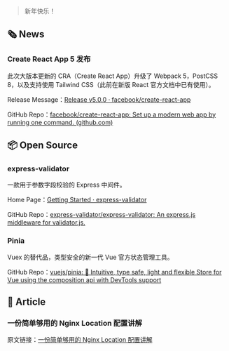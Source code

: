> 新年快乐！

## 🗞 News

### **Create React App 5 发布**

此次大版本更新的 CRA（Create React App）升级了 Webpack 5，PostCSS 8，以及支持使用 Tailwind CSS（此前在新版 React 官方文档中已有使用）。

Release Message：[Release v5.0.0 · facebook/create-react-app](https://github.com/facebook/create-react-app/releases/tag/v5.0.0)

GitHub Repo：[facebook/create-react-app: Set up a modern web app by running one command. (github.com)](https://github.com/facebook/create-react-app)

## 📦 Open Source

### **express-validator**

一款用于参数字段校验的 Express 中间件。

Home Page：[Getting Started · express-validator](https://express-validator.github.io/docs/)

GitHub Repo：[express-validator/express-validator: An express.js middleware for validator.js.](https://github.com/express-validator/express-validator)

### **Pinia**

Vuex 的替代品，类型安全的新一代 Vue 官方状态管理工具。

GitHub Repo：[vuejs/pinia: 🍍 Intuitive, type safe, light and flexible Store for Vue using the composition api with DevTools support](https://github.com/vuejs/pinia)

## 📑 Article

### **一份简单够用的 Nginx Location 配置讲解**

原文链接：[一份简单够用的 Nginx Location 配置讲解](https://mp.weixin.qq.com/s/FXu2THn9Qh6JpV17bNcvYA)
